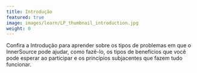 ```yaml
---
title: Introdução
featured: true
image: images/learn/LP_thumbnail_introduction.jpg
weight: 0
---
```


Confira a Introdução para aprender sobre os tipos de problemas em que o InnerSource pode ajudar, como fazê-lo, os tipos de benefícios que você pode esperar ao participar e os princípios subjacentes que fazem tudo funcionar.
<!--- This file autogenerated from https://github.com/InnerSourceCommons/InnerSourceLearningPath/blob/main/scripts -->
